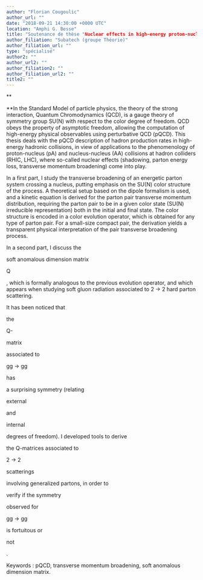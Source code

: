 ```yaml
---
author: "Florian Cougoulic"
author_url: ""
date: "2018-09-21 14:30:00 +0000 UTC"
location: "Amphi G. Besse"
title: "Soutenance de thèse "Nuclear effects in high-energy proton-nucleus collisions: transverse momentum broadening of energetic parton systems and soft anomalous dimension matrices""
author_filiation: "Subatech (groupe Théorie)"
author_filiation_url: ""
type: "spécialisé"
author2: ""
author_url2: ""
author_filiation2: ""
author_filiation_url2: ""
title2: ""
---
```

**

**In the Standard Model of particle physics, the theory of the strong interaction, Quantum Chromodynamics (QCD), is a gauge theory of symmetry group SU(N) with respect to the color degree of freedom. QCD obeys the property of asymptotic freedom, allowing the computation of high-energy physical observables using perturbative QCD (pQCD). This thesis deals with the pQCD description of hadron production rates in high-energy hadronic collisions, in view of applications to the phenomenology of proton-nucleus (pA) and nucleus-nucleus (AA) collisions at hadron colliders (RHIC, LHC), where so-called nuclear effects (shadowing, parton energy loss, transverse momentum broadening) come into play.

In a first part, I study the transverse broadening of an energetic parton system crossing a nucleus, putting emphasis on the SU(N) color structure of the process. A theoretical setup based on the dipole formalism is used, and a kinetic equation is derived for the parton pair transverse momentum distribution, requiring the parton pair to be in a given color state (SU(N) irreducible representation) both in the initial and final state. The color structure is encoded in a color evolution operator, which is obtained for any type of parton pair. For a small-size compact pair, the derivation yields a transparent physical interpretation of the pair transverse broadening process.


In a second part, I discuss the 

soft anomalous dimension matrix 

Q

, which is formally analogous to the previous evolution operator, and which appears when studying soft gluon radiation associated to 2 → 2 hard parton scattering. 

It has been noticed that 

the



Q-

matrix 

associated to

 gg → gg 

has

 a surprising symmetry (relating 

external 

and 

internal

 degrees of freedom). I developed tools to derive 

the Q-matrices associated to



2 → 2 

scatterings

 involving generalized partons, in order to 

verify if the symmetry 

observed for 

gg → gg 

is fortuitous or 

not

. 


Keywords : pQCD, transverse momentum broadening, soft anomalous dimension matrix.
